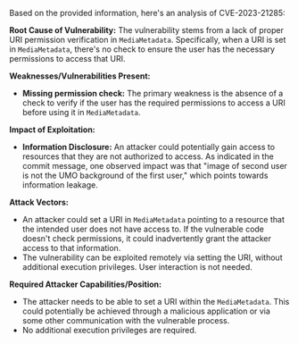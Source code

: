Based on the provided information, here's an analysis of CVE-2023-21285:

**Root Cause of Vulnerability:**
The vulnerability stems from a lack of proper URI permission verification in `MediaMetadata`. Specifically, when a URI is set in `MediaMetadata`, there's no check to ensure the user has the necessary permissions to access that URI.

**Weaknesses/Vulnerabilities Present:**
- **Missing permission check:** The primary weakness is the absence of a check to verify if the user has the required permissions to access a URI before using it in `MediaMetadata`.

**Impact of Exploitation:**
- **Information Disclosure:** An attacker could potentially gain access to resources that they are not authorized to access. As indicated in the commit message, one observed impact was that "image of second user is not the UMO background of the first user," which points towards information leakage.

**Attack Vectors:**
- An attacker could set a URI in `MediaMetadata` pointing to a resource that the intended user does not have access to. If the vulnerable code doesn't check permissions, it could inadvertently grant the attacker access to that information.
- The vulnerability can be exploited remotely via setting the URI, without additional execution privileges. User interaction is not needed.

**Required Attacker Capabilities/Position:**
- The attacker needs to be able to set a URI within the `MediaMetadata`. This could potentially be achieved through a malicious application or via some other communication with the vulnerable process.
- No additional execution privileges are required.